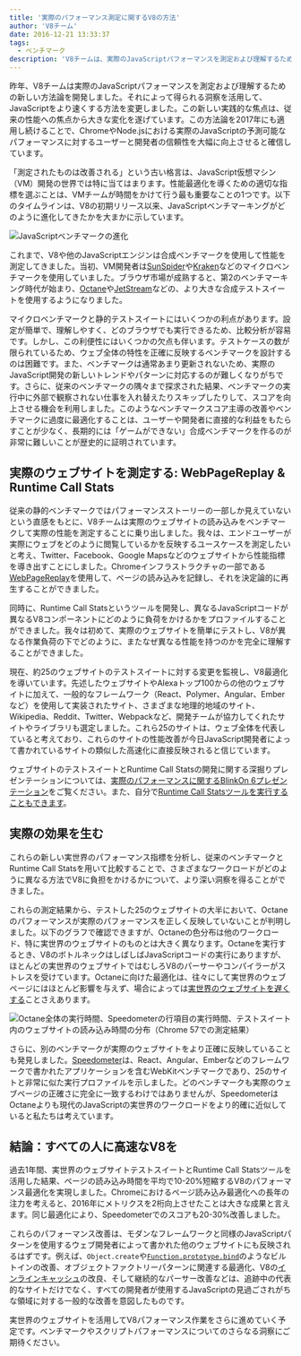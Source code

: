 ```yaml
---
title: '実際のパフォーマンス測定に関するV8の方法'
author: 'V8チーム'
date: 2016-12-21 13:33:37
tags:
  - ベンチマーク
description: 'V8チームは、実際のJavaScriptパフォーマンスを測定および理解するための新しい方法論を開発しました。'
---
```

昨年、V8チームは実際のJavaScriptパフォーマンスを測定および理解するための新しい方法論を開発しました。それによって得られる洞察を活用して、JavaScriptをより速くする方法を変更しました。この新しい実践的な焦点は、従来の性能への焦点から大きな変化を遂げています。この方法論を2017年にも適用し続けることで、ChromeやNode.jsにおける実際のJavaScriptの予測可能なパフォーマンスに対するユーザーと開発者の信頼性を大幅に向上させると確信しています。

<!--truncate-->
「測定されたものは改善される」という古い格言は、JavaScript仮想マシン（VM）開発の世界では特に当てはまります。性能最適化を導くための適切な指標を選ぶことは、VMチームが時間をかけて行う最も重要なことの1つです。以下のタイムラインは、V8の初期リリース以来、JavaScriptベンチマーキングがどのように進化してきたかを大まかに示しています。

![JavaScriptベンチマークの進化](/_img/real-world-performance/evolution.png)

これまで、V8や他のJavaScriptエンジンは合成ベンチマークを使用して性能を測定してきました。当初、VM開発者は[SunSpider](https://webkit.org/perf/sunspider/sunspider.html)や[Kraken](http://krakenbenchmark.mozilla.org/)などのマイクロベンチマークを使用していました。ブラウザ市場が成熟すると、第2のベンチマーキング時代が始まり、[Octane](http://chromium.github.io/octane/)や[JetStream](http://browserbench.org/JetStream/)などの、より大きな合成テストスイートを使用するようになりました。

マイクロベンチマークと静的テストスイートにはいくつかの利点があります。設定が簡単で、理解しやすく、どのブラウザでも実行できるため、比較分析が容易です。しかし、この利便性にはいくつかの欠点も伴います。テストケースの数が限られているため、ウェブ全体の特性を正確に反映するベンチマークを設計するのは困難です。また、ベンチマークは通常あまり更新されないため、実際のJavaScript開発の新しいトレンドやパターンに対応するのが難しくなりがちです。さらに、従来のベンチマークの隅々まで探求された結果、ベンチマークの実行中に外部で観察されない仕事を入れ替えたりスキップしたりして、スコアを向上させる機会を利用しました。このようなベンチマークスコア主導の改善やベンチマークに過度に最適化することは、ユーザーや開発者に直接的な利益をもたらすことが少なく、長期的には「ゲームができない」合成ベンチマークを作るのが非常に難しいことが歴史的に証明されています。

## 実際のウェブサイトを測定する: WebPageReplay & Runtime Call Stats

従来の静的ベンチマークではパフォーマンスストーリーの一部しか見えていないという直感をもとに、V8チームは実際のウェブサイトの読み込みをベンチマークして実際の性能を測定することに乗り出しました。我々は、エンドユーザーが実際にウェブをどのように閲覧しているかを反映するユースケースを測定したいと考え、Twitter、Facebook、Google Mapsなどのウェブサイトから性能指標を導き出すことにしました。Chromeインフラストラクチャの一部である[WebPageReplay](https://github.com/chromium/web-page-replay)を使用して、ページの読み込みを記録し、それを決定論的に再生することができました。

同時に、Runtime Call Statsというツールを開発し、異なるJavaScriptコードが異なるV8コンポーネントにどのように負荷をかけるかをプロファイルすることができました。我々は初めて、実際のウェブサイトを簡単にテストし、V8が異なる作業負荷の下でどのように、またなぜ異なる性能を持つのかを完全に理解することができました。

現在、約25のウェブサイトのテストスイートに対する変更を監視し、V8最適化を導いています。先述したウェブサイトやAlexaトップ100からの他のウェブサイトに加えて、一般的なフレームワーク（React、Polymer、Angular、Emberなど）を使用して実装されたサイト、さまざまな地理的地域のサイト、Wikipedia、Reddit、Twitter、Webpackなど、開発チームが協力してくれたサイトやライブラリも選定しました。これら25のサイトは、ウェブ全体を代表していると考えており、これらのサイトの性能改善が今日JavaScript開発者によって書かれているサイトの類似した高速化に直接反映されると信じています。

ウェブサイトのテストスイートとRuntime Call Statsの開発に関する深掘りプレゼンテーションについては、[実際のパフォーマンスに関するBlinkOn 6プレゼンテーション](https://www.youtube.com/watch?v=xCx4uC7mn6Y)をご覧ください。また、自分で[Runtime Call Statsツールを実行することもできます](/docs/rcs)。

## 実際の効果を生む

これらの新しい実世界のパフォーマンス指標を分析し、従来のベンチマークとRuntime Call Statsを用いて比較することで、さまざまなワークロードがどのように異なる方法でV8に負担をかけるかについて、より深い洞察を得ることができました。

これらの測定結果から、テストした25のウェブサイトの大半において、Octaneのパフォーマンスが実際のパフォーマンスを正しく反映していないことが判明しました。以下のグラフで確認できますが、Octaneの色分布は他のワークロード、特に実世界のウェブサイトのものとは大きく異なります。Octaneを実行するとき、V8のボトルネックはしばしばJavaScriptコードの実行にありますが、ほとんどの実世界のウェブサイトではむしろV8のパーサーやコンパイラーがストレスを受けています。Octaneに向けた最適化は、往々にして実世界のウェブページにはほとんど影響を与えず、場合によっては[実世界のウェブサイトを遅くする](https://benediktmeurer.de/2016/12/16/the-truth-about-traditional-javascript-benchmarks/#a-closer-look-at-octane)ことさえあります。

![Octane全体の実行時間、Speedometerの行項目の実行時間、テストスイート内のウェブサイトの読み込み時間の分布（Chrome 57での測定結果）](/_img/real-world-performance/startup-distribution.png)

さらに、別のベンチマークが実際のウェブサイトをより正確に反映していることも発見しました。[Speedometer](http://browserbench.org/Speedometer/)は、React、Angular、Emberなどのフレームワークで書かれたアプリケーションを含むWebKitベンチマークであり、25のサイトと非常に似た実行プロファイルを示しました。どのベンチマークも実際のウェブページの正確さに完全に一致するわけではありませんが、SpeedometerはOctaneよりも現代のJavaScriptの実世界のワークロードをより的確に近似していると私たちは考えています。

## 結論：すべての人に高速なV8を

過去1年間、実世界のウェブサイトテストスイートとRuntime Call Statsツールを活用した結果、ページの読み込み時間を平均で10-20%短縮するV8のパフォーマンス最適化を実現しました。Chromeにおけるページ読み込み最適化への長年の注力を考えると、2016年にメトリクスを2桁向上させたことは大きな成果と言えます。同じ最適化により、Speedometerでのスコアも20-30%改善しました。

これらのパフォーマンス改善は、モダンなフレームワークと同様のJavaScriptパターンを使用するウェブ開発者によって書かれた他のウェブサイトにも反映されるはずです。例えば、`Object.create`や[`Function.prototype.bind`](https://benediktmeurer.de/2015/12/25/a-new-approach-to-function-prototype-bind/)のようなビルトインの改善、オブジェクトファクトリーパターンに関連する最適化、V8の[インラインキャッシュ](https://en.wikipedia.org/wiki/Inline_caching)の改良、そして継続的なパーサー改善などは、追跡中の代表的なサイトだけでなく、すべての開発者が使用するJavaScriptの見過ごされがちな領域に対する一般的な改善を意図したものです。

実世界のウェブサイトを活用してV8パフォーマンス作業をさらに進めていく予定です。ベンチマークやスクリプトパフォーマンスについてのさらなる洞察にご期待ください。
